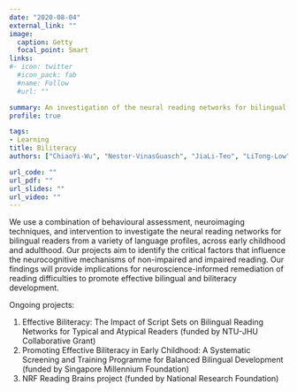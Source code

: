 ```yaml
---
date: "2020-08-04"
external_link: ""
image:
  caption: Getty
  focal_point: Smart
links:
#- icon: twitter
  #icon_pack: fab
  #name: Follow
  #url: ""

summary: An investigation of the neural reading networks for bilingual readers.
profile: true

tags:
- Learning
title: Biliteracy
authors: ["ChiaoYi-Wu", "Nestor-VinasGuasch", "JiaLi-Teo", "LiTong-Low", "Annabel-Chen"]

url_code: ""
url_pdf: ""
url_slides: ""
url_video: ""
---
```

We use a combination of behavioural assessment, neuroimaging techniques, and intervention to investigate the neural reading networks for bilingual readers from a variety of language profiles, across early childhood and adulthood. Our projects aim to identify the critical factors that influence the neurocognitive mechanisms of non-impaired and impaired reading. Our findings will provide implications for neuroscience-informed remediation of reading difficulties to promote effective bilingual and biliteracy development. 

Ongoing projects:
1.	Effective Biliteracy: The Impact of Script Sets on Bilingual Reading Networks for Typical and Atypical Readers (funded by NTU-JHU Collaborative Grant)
2.	Promoting Effective Biliteracy in Early Childhood: A Systematic Screening and Training Programme for Balanced Bilingual Development (funded by Singapore Millennium Foundation) 
3.	NRF Reading Brains project (funded by National Research Foundation)

